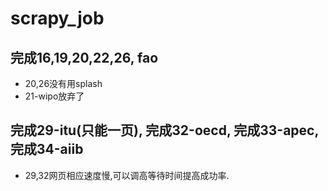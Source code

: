 # scrapy_job
## 完成16,19,20,22,26, fao
* 20,26没有用splash
* 21-wipo放弃了
## 完成29-itu(只能一页), 完成32-oecd, 完成33-apec, 完成34-aiib
* 29,32网页相应速度慢,可以调高等待时间提高成功率.
